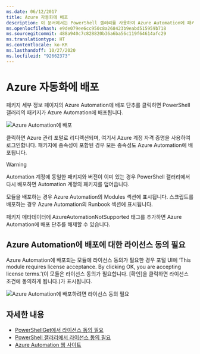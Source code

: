 ```yaml
---
ms.date: 06/12/2017
title: Azure 자동화에 배포
description: 이 문서에서는 PowerShell 갤러리를 사용하여 Azure Automation에 패키지를 배포하는 방법을 설명합니다.
ms.openlocfilehash: e9de079ee6cc950c8a268423b9eabd515959b718
ms.sourcegitcommit: 488a940c7c828820b36a6ba56c119f64614afc29
ms.translationtype: HT
ms.contentlocale: ko-KR
ms.lasthandoff: 10/27/2020
ms.locfileid: "92662373"
---
```

# <a name="deploy-to-azure-automation"></a>Azure 자동화에 배포

패키지 세부 정보 페이지의 Azure Automation에 배포 단추를 클릭하면 PowerShell 갤러리의 패키지가 Azure Automation에 배포됩니다.

![Azure Automation에 배포](media/deploy-to-azure-automation/DeployToAzureAutomationButton.png)

클릭하면 Azure 관리 포털로 리디렉션되며, 여기서 Azure 계정 자격 증명을 사용하여 로그인합니다. 패키지에 종속성이 포함된 경우 모든 종속성도 Azure Automation에 배포됩니다.

> [!WARNING]
> Automation 계정에 동일한 패키지와 버전이 이미 있는 경우 PowerShell 갤러리에서 다시 배포하면 Automation 계정의 패키지를 덮어씁니다.

모듈을 배포하는 경우 Azure Automation의 Modules 섹션에 표시됩니다. 스크립트를 배포하는 경우 Azure Automation의 Runbook 섹션에 표시됩니다.

패키지 메타데이터에 AzureAutomationNotSupported 태그를 추가하면 Azure Automation에 배포 단추를 해제할 수 있습니다.

## <a name="require-license-acceptance-on-deploy-to-azure-automation"></a>Azure Automation에 배포에 대한 라이선스 동의 필요

Azure Automation에 배포되는 모듈에 라이선스 동의가 필요한 경우 포털 UI에 ‘This module requires license acceptance. By clicking OK, you are accepting license terms.’(이 모듈은 라이선스 동의가 필요합니다. [확인]을 클릭하면 라이선스 조건에 동의하게 됩니다.)가 표시됩니다.

![Azure Automation에 배포하려면 라이선스 동의 필요](media/deploy-to-azure-automation/DeployToAzureAutomationRequireLicenseAcceptanceDisclaimer.png)

## <a name="more-details"></a>자세한 내용

- [PowerShellGet에서 라이선스 동의 필요](../../concepts/module-license-acceptance.md)
- [PowerShell 갤러리에서 라이선스 동의 필요](packages-that-require-license-acceptance.md)
- [Azure Automation 웹 사이트](https://azure.microsoft.com/services/automation/)
